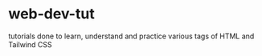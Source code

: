 # web-dev-tut
tutorials done to learn, understand and practice various tags of HTML and Tailwind CSS
